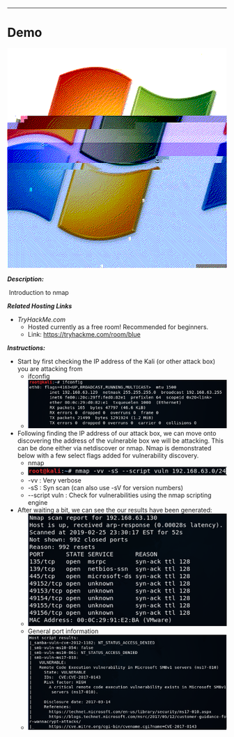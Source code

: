 ****

# Demo

![alt text](./images/logo.gif?raw=true "Logo")


***Description:***

​	Introduction to nmap

***Related Hosting Links***

- *TryHackMe.com*
  - Hosted currently as a free room! Recommended for beginners.
  - Link: https://tryhackme.com/room/blue


***Instructions:***

- Start by first checking the IP address of the Kali (or other attack box) you are attacking from
  - ifconfig
  - ![alt text](./images/ifconfig.png?raw=true "ifconfig")
- Following finding the IP address of our attack box, we can move onto discovering the address of the vulnerable box we will be attacking. This can be done either via netdiscover or nmap. Nmap is demonstrated below with a few select flags added for vulnerability discovery.
  - nmap
  - ![alt text](./images/nmap-cmd.png?raw=true "nmap-cmd")
  - -vv : Very verbose
  - -sS : Syn scan (can also use -sV for version numbers)
  - --script vuln : Check for vulnerabilities using the nmap scripting engine
- After waiting a bit, we can see the our results have been generated:
  - ![alt text](./images/nmap-results-1.png?raw=true "nmap-results-1")
  - General port information
  - ![alt text](./images/nmap-results-2.png?raw=true "nmap-results-2")
  